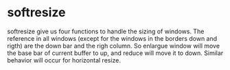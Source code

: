 # softresize

softresize give us four functions to handle the sizing of windows. The reference in all windows (except for the windows in the borders down and rigth) are the down bar and the righ column. So enlargue window will move the base bar of current buffer to up, and reduce will move it to down. Similar behavior will occur for horizontal resize.
